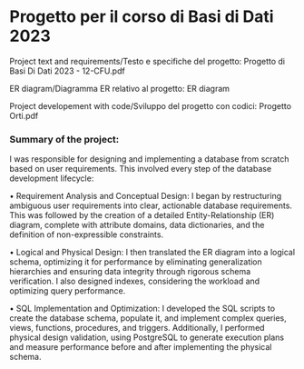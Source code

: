# Progetto per il corso di Basi di Dati 2023

Project text and requirements/Testo e specifiche del progetto: Progetto di Basi Di Dati 2023 - 12-CFU.pdf

ER diagram/Diagramma ER relativo al progetto: ER diagram

Project developement with code/Sviluppo del progetto con codici: Progetto Orti.pdf

### Summary of the project:

I was responsible for designing and implementing a database from scratch based on user requirements. This involved every step of the database development lifecycle:

•	Requirement Analysis and Conceptual Design: I began by restructuring ambiguous user requirements into clear, actionable database requirements. This was followed by the creation of a detailed Entity-Relationship (ER) diagram, complete with attribute domains, data dictionaries, and the definition of non-expressible constraints.

•	Logical and Physical Design: I then translated the ER diagram into a logical schema, optimizing it for performance by eliminating generalization hierarchies and ensuring data integrity through rigorous schema verification. I also designed indexes, considering the workload and optimizing query performance.

•	SQL Implementation and Optimization: I developed the SQL scripts to create the database schema, populate it, and implement complex queries, views, functions, procedures, and triggers. Additionally, I performed physical design validation, using PostgreSQL to generate execution plans and measure performance before and after implementing the physical schema.

